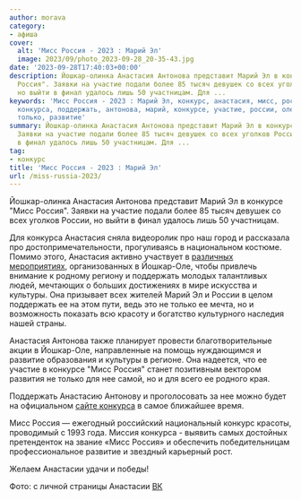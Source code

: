 ```yaml
---
author: morava
category:
- афиша
cover:
  alt: 'Мисс Россия - 2023 : Марий Эл'
  image: 2023/09/photo_2023-09-28_20-35-43.jpg
date: '2023-09-28T17:40:03+00:00'
description: Йошкар-олинка Анастасия Антонова представит Марий Эл в конкурсе "Мисс
  Россия". Заявки на участие подали более 85 тысяч девушек со всех уголков России,
  но выйти в финал удалось лишь 50 участницам. Для ...
keywords: 'Мисс Россия - 2023 : Марий Эл, конкурс, анастасия, мисс, россия, йошкар,
  конкурса, поддержать, антонова, марий, конкурсе, участие, россии, оле, культуры,
  только, развитие'
summary: Йошкар-олинка Анастасия Антонова представит Марий Эл в конкурсе "Мисс Россия".
  Заявки на участие подали более 85 тысяч девушек со всех уголков России, но выйти
  в финал удалось лишь 50 участницам. Для ...
tag:
- конкурс
title: 'Мисс Россия - 2023 : Марий Эл'
url: /miss-russia-2023/
---
```


Йошкар-олинка Анастасия Антонова представит Марий Эл в конкурсе "Мисс Россия". Заявки на участие подали более 85 тысяч девушек со всех уголков России, но выйти в финал удалось лишь 50 участницам.

Для конкурса Анастасия сняла видеоролик про наш город и рассказала про достопримечательности, прогуливаясь в национальном костюме. Помимо этого, Анастасия активно участвует в [различных мероприятиях](/gosarhiv/), организованных в Йошкар-Оле, чтобы привлечь внимание к родному региону и поддержать молодых талантливых людей, мечтающих о больших достижениях в мире искусства и культуры. Она призывает всех жителей Марий Эл и России в целом поддержать ее на этом пути, ведь это не только ее мечта, но и возможность показать всю красоту и богатство культурного наследия нашей страны.

Анастасия Антонова также планирует провести благотворительные акции в Йошкар-Оле, направленные на помощь нуждающимся и развитие образования и культуры в регионе. Она надеется, что ее участие в конкурсе "Мисс Россия" станет позитивным вектором развития не только для нее самой, но и для всего ее родного края.

Поддержать Анастасию Антонову и проголосовать за нее можно будет на официальном [сайте конкурса](https://www.missrussia.ru/) в самое ближайшее время.

Мисс Россия — ежегодный российский национальный конкурс красоты, проводимый с 1993 года. Миссия конкурса - выявить самых достойных претенденток на звание «Мисс Россия» и обеспечить победительницам профессиональное развитие и звездный карьерный рост.

Желаем Анастасии удачи и победы!

Фото: с личной страницы Анастасии [ВК](https://vk.com/id145764658)